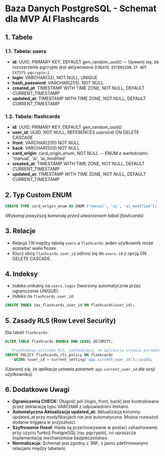 # Baza Danych PostgreSQL - Schemat dla MVP AI Flashcards

## 1. Tabele

### 1.1. Tabela: users
- **id**: UUID, PRIMARY KEY, DEFAULT gen_random_uuid()  -- Upewnij się, że rozszerzenie pgcrypto jest aktywowane (`CREATE EXTENSION IF NOT EXISTS pgcrypto;`)
- **login**: VARCHAR(32), NOT NULL, UNIQUE
- **hash_password**: VARCHAR(255), NOT NULL
- **created_at**: TIMESTAMP WITH TIME ZONE, NOT NULL, DEFAULT CURRENT_TIMESTAMP
- **updated_at**: TIMESTAMP WITH TIME ZONE, NOT NULL, DEFAULT CURRENT_TIMESTAMP

### 1.2. Tabela: flashcards
- **id**: UUID, PRIMARY KEY, DEFAULT gen_random_uuid()
- **user_id**: UUID, NOT NULL, REFERENCES users(id) ON DELETE CASCADE
- **front**: VARCHAR(200) NOT NULL
- **back**: VARCHAR(500) NOT NULL
- **card_origin**: card_origin_enum, NOT NULL  -- ENUM z wartościami: 'manual', 'ai', 'ai_modified'
- **created_at**: TIMESTAMP WITH TIME ZONE, NOT NULL, DEFAULT CURRENT_TIMESTAMP
- **updated_at**: TIMESTAMP WITH TIME ZONE, NOT NULL, DEFAULT CURRENT_TIMESTAMP

## 2. Typ Custom ENUM
```sql
CREATE TYPE card_origin_enum AS ENUM ('manual', 'ai', 'ai_modified');
```
*(Wykonaj powyższą komendę przed utworzeniem tabeli flashcards)*

## 3. Relacje
- Relacja 1:N między tabelą `users` a `flashcards`: jeden użytkownik może posiadać wiele fiszek.
- Klucz obcy `flashcards.user_id` odnosi się do `users.id` z opcją ON DELETE CASCADE.

## 4. Indeksy
- Indeks unikalny na `users.login` (tworzony automatycznie przez ograniczenie UNIQUE).
- Indeks na `flashcards.user_id`:
```sql
CREATE INDEX idx_flashcards_user_id ON flashcards(user_id);
```

## 5. Zasady RLS (Row Level Security)
Dla tabeli `flashcards`:
```sql
ALTER TABLE flashcards ENABLE ROW LEVEL SECURITY;

-- Przykładowa polityka RLS, zakładająca, że aplikacja ustawia parametr sesji 'app.current_user_id'
CREATE POLICY flashcards_rls_policy ON flashcards
    USING (user_id = current_setting('app.current_user_id')::uuid);
```
*(Upewnij się, że aplikacja ustawia parametr `app.current_user_id` dla sesji użytkownika)*

## 6. Dodatkowe Uwagi
- **Ograniczenia CHECK:** Długość pól (login, front, back) jest kontrolowana przez deklarację typu VARCHAR z odpowiednimi limitami.
- **Automatyczna Aktualizacja updated_at:** Aktualizacja kolumny updated_at przy modyfikacjach nie jest automatyczna. Można rozważyć dodanie triggera w przyszłości.
- **Szyfrowanie Haseł:** Hasła są przechowywane w postaci zahashowanej przy użyciu funkcji PostgreSQL (np. pgcrypto), co upraszcza implementację mechanizmów bezpieczeństwa.
- **Normalizacja:** Schemat jest zgodny z 3NF, z jasno zdefiniowanymi relacjami między tabelami. 